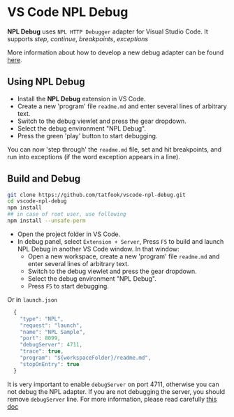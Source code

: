 # VS Code NPL Debug

**NPL Debug** uses `NPL HTTP Debugger` adapter for Visual Studio Code.
It supports *step*, *continue*, *breakpoints*, *exceptions*

More information about how to develop a new debug adapter can be found
[here](https://code.visualstudio.com/docs/extensions/example-debuggers).

## Using NPL Debug

* Install the **NPL Debug** extension in VS Code.
* Create a new 'program' file `readme.md` and enter several lines of arbitrary text.
* Switch to the debug viewlet and press the gear dropdown.
* Select the debug environment "NPL Debug".
* Press the green 'play' button to start debugging.

You can now 'step through' the `readme.md` file, set and hit breakpoints, and run into exceptions (if the word exception appears in a line).

## Build and Debug

```bash
git clone https://github.com/tatfook/vscode-npl-debug.git
cd vscode-npl-debug
npm install
## in case of root user, use following
npm install --unsafe-perm
```

* Open the project folder in VS Code.
* In debug panel, select `Extension + Server`,  Press `F5` to build and launch NPL Debug in another VS Code window. In that window:
  * Open a new workspace, create a new 'program' file `readme.md` and enter several lines of arbitrary text.
  * Switch to the debug viewlet and press the gear dropdown.
  * Select the debug environment "NPL Debug".
  * Press `F5` to start debugging.

Or in `launch.json`
```js
  {
    "type": "NPL",
    "request": "launch",
    "name": "NPL Sample",
    "port": 8099,
    "debugServer": 4711,
    "trace": true,
    "program": "${workspaceFolder}/readme.md",
    "stopOnEntry": true
  }
```
It is very important to enable `debugServer` on port 4711, otherwise you can not debug the NPL adapter.
If you are not debugging the server, you should remove `debugServer` line.
For more information, please read carefully [this doc](https://code.visualstudio.com/docs/extensions/example-debuggers)
